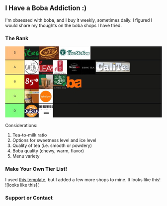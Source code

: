 ## I Have a Boba Addiction :)

I'm obsessed with boba, and I buy it weekly, sometimes daily. I figured I would share my thoughts on the boba shops I have tried.


### The Rank

![Here it is.](https://raw.githubusercontent.com/isabelaesteban/BobaRatings/main/IMG_0517%202.jpg)

Considerations: 
1. Tea-to-milk ratio
2. Options for sweetness level and ice level
3. Quality of tea (i.e. smooth or powdery)
4. Boba quality (chewy, warm, flavor)
5. Menu variety

### Make Your Own Tier List!
I used [this template](https://tiermaker.com/create/boba-tier-list-cerritos-artesia-41255), but I added a few more shops to mine.
It looks like this!
![looks like this](



### Support or Contact


